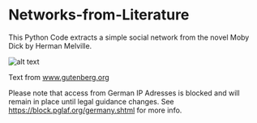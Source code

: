 # Networks-from-Literature

This Python Code extracts a simple social network from the novel Moby Dick by Herman Melville.


![alt text](https://cdn.pixabay.com/photo/2014/04/02/10/22/whale-303626_960_720.png)

Text from www.gutenberg.org

Please note that access from German IP Adresses is blocked and will remain in place until legal guidance changes. See https://block.pglaf.org/germany.shtml for more info.



